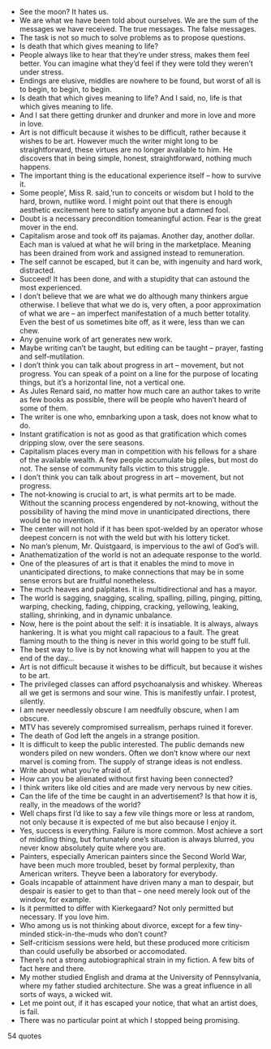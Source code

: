  - See the moon? It hates us.
 - We are what we have been told about ourselves. We are the sum of the messages we have received. The true messages. The false messages.
 - The task is not so much to solve problems as to propose questions.
 - Is death that which gives meaning to life?
 - People always like to hear that they’re under stress, makes them feel better. You can imagine what they’d feel if they were told they weren’t under stress.
 - Endings are elusive, middles are nowhere to be found, but worst of all is to begin, to begin, to begin.
 - Is death that which gives meaning to life? And I said, no, life is that which gives meaning to life.
 - And I sat there getting drunker and drunker and more in love and more in love.
 - Art is not difficult because it wishes to be difficult, rather because it wishes to be art. However much the writer might long to be straightforward, these virtues are no longer available to him. He discovers that in being simple, honest, straightforward, nothing much happens.
 - The important thing is the educational experience itself – how to survive it.
 - Some people’, Miss R. said,’run to conceits or wisdom but I hold to the hard, brown, nutlike word. I might point out that there is enough aesthetic excitement here to satisfy anyone but a damned fool.
 - Doubt is a necessary precondition tomeaningful action. Fear is the great mover in the end.
 - Capitalism arose and took off its pajamas. Another day, another dollar. Each man is valued at what he will bring in the marketplace. Meaning has been drained from work and assigned instead to remuneration.
 - The self cannot be escaped, but it can be, with ingenuity and hard work, distracted.
 - Succeed! It has been done, and with a stupidity that can astound the most experienced.
 - I don’t believe that we are what we do although many thinkers argue otherwise. I believe that what we do is, very often, a poor approximation of what we are – an imperfect manifestation of a much better totality. Even the best of us sometimes bite off, as it were, less than we can chew.
 - Any genuine work of art generates new work.
 - Maybe writing can’t be taught, but editing can be taught – prayer, fasting and self-mutilation.
 - I don’t think you can talk about progress in art – movement, but not progress. You can speak of a point on a line for the purpose of locating things, but it’s a horizontal line, not a vertical one.
 - As Jules Renard said, no matter how much care an author takes to write as few books as possible, there will be people who haven’t heard of some of them.
 - The writer is one who, emnbarking upon a task, does not know what to do.
 - Instant gratification is not as good as that gratification which comes dripping slow, over the sere seasons.
 - Capitalism places every man in competition with his fellows for a share of the available wealth. A few people accumulate big piles, but most do not. The sense of community falls victim to this struggle.
 - I don’t think you can talk about progress in art – movement, but not progress.
 - The not-knowing is crucial to art, is what permits art to be made. Without the scanning process engendered by not-knowing, without the possibility of having the mind move in unanticipated directions, there would be no invention.
 - The center will not hold if it has been spot-welded by an operator whose deepest concern is not with the weld but with his lottery ticket.
 - No man’s plenum, Mr. Quistgaard, is impervious to the awl of God’s will.
 - Anathematization of the world is not an adequate response to the world.
 - One of the pleasures of art is that it enables the mind to move in unanticipated directions, to make connections that may be in some sense errors but are fruitful nonetheless.
 - The much heaves and palpitates. It is multidirectional and has a mayor.
 - The world is sagging, snagging, scaling, spalling, pilling, pinging, pitting, warping, checking, fading, chipping, cracking, yellowing, leaking, stalling, shrinking, and in dynamic unbalance.
 - Now, here is the point about the self: it is insatiable. It is always, always hankering. It is what you might call rapacious to a fault. The great flaming mouth to the thing is never in this world going to be stuff full.
 - The best way to live is by not knowing what will happen to you at the end of the day...
 - Art is not difficult because it wishes to be difficult, but because it wishes to be art.
 - The privileged classes can afford psychoanalysis and whiskey. Whereas all we get is sermons and sour wine. This is manifestly unfair. I protest, silently.
 - I am never needlessly obscure I am needfully obscure, when I am obscure.
 - MTV has severely compromised surrealism, perhaps ruined it forever.
 - The death of God left the angels in a strange position.
 - It is difficult to keep the public interested. The public demands new wonders piled on new wonders. Often we don’t know where our next marvel is coming from. The supply of strange ideas is not endless.
 - Write about what you’re afraid of.
 - How can you be alienated without first having been connected?
 - I think writers like old cities and are made very nervous by new cities.
 - Can the life of the time be caught in an advertisement? Is that how it is, really, in the meadows of the world?
 - Well chaps first I’d like to say a few vile things more or less at random, not only because it is expected of me but also because I enjoy it.
 - Yes, success is everything. Failure is more common. Most achieve a sort of middling thing, but fortunately one’s situation is always blurred, you never know absolutely quite where you are.
 - Painters, especially American painters since the Second World War, have been much more troubled, beset by formal perplexity, than American writers. Theyve been a laboratory for everybody.
 - Goals incapable of attainment have driven many a man to despair, but despair is easier to get to than that – one need merely look out of the window, for example.
 - Is it permitted to differ with Kierkegaard? Not only permitted but necessary. If you love him.
 - Who among us is not thinking about divorce, except for a few tiny-minded stick-in-the-muds who don’t count?
 - Self-criticism sessions were held, but these produced more criticism than could usefully be absorbed or accomodated.
 - There’s not a strong autobiographical strain in my fiction. A few bits of fact here and there.
 - My mother studied English and drama at the University of Pennsylvania, where my father studied architecture. She was a great influence in all sorts of ways, a wicked wit.
 - Let me point out, if it has escaped your notice, that what an artist does, is fail.
 - There was no particular point at which I stopped being promising.

54 quotes